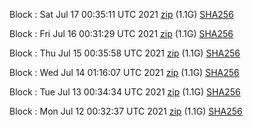 Block [](https://testnet-insight.dashevo.org/insight/block/): Sat Jul 17 00:35:11 UTC 2021 [zip](https://dash-bootstrap.ams3.digitaloceanspaces.com/testnet/2021-07-17/bootstrap.dat.zip) (1.1G) [SHA256](https://dash-bootstrap.ams3.digitaloceanspaces.com/testnet/2021-07-17/sha256.txt)

Block [](https://testnet-insight.dashevo.org/insight/block/): Fri Jul 16 00:31:29 UTC 2021 [zip](https://dash-bootstrap.ams3.digitaloceanspaces.com/testnet/2021-07-16/bootstrap.dat.zip) (1.1G) [SHA256](https://dash-bootstrap.ams3.digitaloceanspaces.com/testnet/2021-07-16/sha256.txt)

Block [](https://testnet-insight.dashevo.org/insight/block/): Thu Jul 15 00:35:58 UTC 2021 [zip](https://dash-bootstrap.ams3.digitaloceanspaces.com/testnet/2021-07-15/bootstrap.dat.zip) (1.1G) [SHA256](https://dash-bootstrap.ams3.digitaloceanspaces.com/testnet/2021-07-15/sha256.txt)

Block [](https://testnet-insight.dashevo.org/insight/block/): Wed Jul 14 01:16:07 UTC 2021 [zip](https://dash-bootstrap.ams3.digitaloceanspaces.com/testnet/2021-07-14/bootstrap.dat.zip) (1.1G) [SHA256](https://dash-bootstrap.ams3.digitaloceanspaces.com/testnet/2021-07-14/sha256.txt)

Block [](https://testnet-insight.dashevo.org/insight/block/): Tue Jul 13 00:34:34 UTC 2021 [zip](https://dash-bootstrap.ams3.digitaloceanspaces.com/testnet/2021-07-13/bootstrap.dat.zip) (1.1G) [SHA256](https://dash-bootstrap.ams3.digitaloceanspaces.com/testnet/2021-07-13/sha256.txt)

Block [](https://testnet-insight.dashevo.org/insight/block/): Mon Jul 12 00:32:37 UTC 2021 [zip](https://dash-bootstrap.ams3.digitaloceanspaces.com/testnet/2021-07-12/bootstrap.dat.zip) (1.1G) [SHA256](https://dash-bootstrap.ams3.digitaloceanspaces.com/testnet/2021-07-12/sha256.txt)
